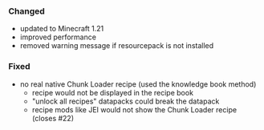 
### Changed

- updated to Minecraft 1.21
- improved performance
- removed warning message if resourcepack is not installed

### Fixed

- no real native Chunk Loader recipe (used the knowledge book method)
  - recipe would not be displayed in the recipe book
  - "unlock all recipes" datapacks could break the datapack
  - recipe mods like JEI would not show the Chunk Loader recipe (closes #22)

